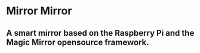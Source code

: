 # Mirror Mirror 

## A smart mirror based on the Raspberry Pi and the Magic Mirror opensource framework.

